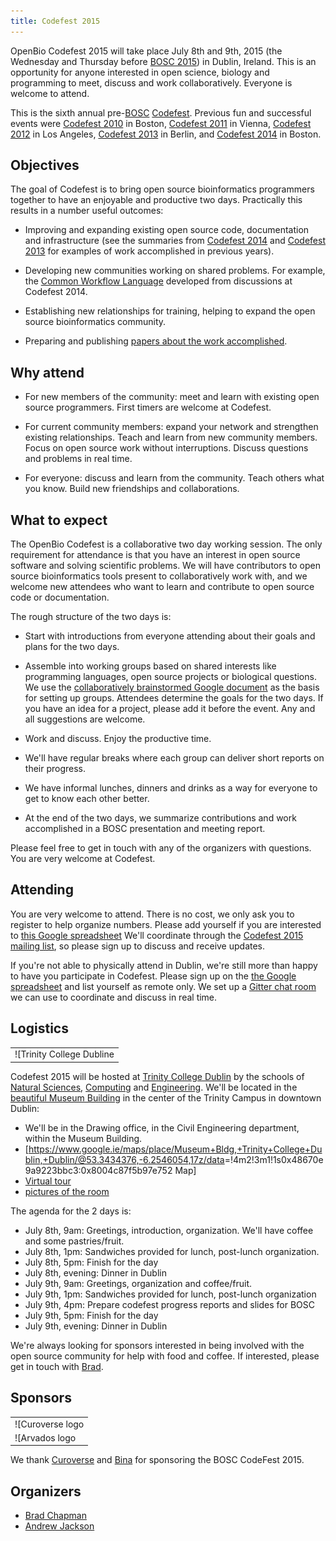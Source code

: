 ```yaml
---
title: Codefest 2015
---
```


OpenBio Codefest 2015 will take place July 8th and 9th, 2015 (the
Wednesday and Thursday before [BOSC 2015](BOSC_2015 "wikilink")) in
Dublin, Ireland. This is an opportunity for anyone interested in open
science, biology and programming to meet, discuss and work
collaboratively. Everyone is welcome to attend.

This is the sixth annual pre-[BOSC](BOSC "wikilink")
[Codefest](Codefest "wikilink"). Previous fun and successful events were
[Codefest 2010](Codefest_2010 "wikilink") in Boston, [Codefest
2011](Codefest_2011 "wikilink") in Vienna, [Codefest
2012](Codefest_2012 "wikilink") in Los Angeles, [Codefest
2013](Codefest_2013 "wikilink") in Berlin, and [Codefest
2014](Codefest_2014 "wikilink") in Boston.

Objectives
----------

The goal of Codefest is to bring open source bioinformatics programmers
together to have an enjoyable and productive two days. Practically this
results in a number useful outcomes:

-   Improving and expanding existing open source code, documentation and
    infrastructure (see the summaries from [Codefest
    2014](https://docs.google.com/presentation/d/114yvrK0Veasc_ns_rg484j2xxRi1h7wNlU2XKONuUqY/edit)
    and [Codefest
    2013](http://bcb.io/2013/07/18/summary-from-bioinformatics-open-science-codefest-2013-tools-infrastructure-standards-and-visualization/)
    for examples of work accomplished in previous years).

<!-- -->

-   Developing new communities working on shared problems. For example,
    the [Common Workflow
    Language](https://groups.google.com/forum/#!forum/common-workflow-language)
    developed from discussions at Codefest 2014.

<!-- -->

-   Establishing new relationships for training, helping to expand the
    open source bioinformatics community.

<!-- -->

-   Preparing and publishing [papers about the work
    accomplished](http://www.biomedcentral.com/1471-2105/15/S14/S7).

Why attend
----------

-   For new members of the community: meet and learn with existing open
    source programmers. First timers are welcome at Codefest.

<!-- -->

-   For current community members: expand your network and strengthen
    existing relationships. Teach and learn from new community members.
    Focus on open source work without interruptions. Discuss questions
    and problems in real time.

<!-- -->

-   For everyone: discuss and learn from the community. Teach others
    what you know. Build new friendships and collaborations.

What to expect
--------------

The OpenBio Codefest is a collaborative two day working session. The
only requirement for attendance is that you have an interest in open
source software and solving scientific problems. We will have
contributors to open source bioinformatics tools present to
collaboratively work with, and we welcome new attendees who want to
learn and contribute to open source code or documentation.

The rough structure of the two days is:

-   Start with introductions from everyone attending about their goals
    and plans for the two days.

<!-- -->

-   Assemble into working groups based on shared interests like
    programming languages, open source projects or biological questions.
    We use the [collaboratively brainstormed Google
    document](https://docs.google.com/document/d/1BJ_l4LG_RiCukJaDSkK4-_apr2nBtFr4gUYQHo1HeVQ/edit)
    as the basis for setting up groups. Attendees determine the goals
    for the two days. If you have an idea for a project, please add it
    before the event. Any and all suggestions are welcome.

<!-- -->

-   Work and discuss. Enjoy the productive time.

<!-- -->

-   We'll have regular breaks where each group can deliver short reports
    on their progress.

<!-- -->

-   We have informal lunches, dinners and drinks as a way for everyone
    to get to know each other better.

<!-- -->

-   At the end of the two days, we summarize contributions and work
    accomplished in a BOSC presentation and meeting report.

Please feel free to get in touch with any of the organizers with
questions. You are very welcome at Codefest.

Attending
---------

You are very welcome to attend. There is no cost, we only ask you to
register to help organize numbers. Please add yourself if you are
interested to [this Google
spreadsheet](https://docs.google.com/spreadsheets/d/1STl3x-KcInCxpGBgBHDz2C_LvrudXDe1X9d68NpH0Tk/edit?usp=sharing)
We'll coordinate through the [Codefest 2015 mailing
list](https://groups.google.com/forum/?fromgroups#!forum/openbio-codefest-2015),
so please sign up to discuss and receive updates.

If you're not able to physically attend in Dublin, we're still more than
happy to have you participate in Codefest. Please sign up on the [the
Google
spreadsheet](https://docs.google.com/spreadsheets/d/1STl3x-KcInCxpGBgBHDz2C_LvrudXDe1X9d68NpH0Tk/edit?usp=sharing)
and list yourself as remote only. We set up a [Gitter chat
room](https://gitter.im/chapmanb/obf-codefest) we can use to coordinate
and discuss in real time.

Logistics
---------

|                                                                                                                        |
|------------------------------------------------------------------------------------------------------------------------|
| ![Trinity College Dubline|link=<http://www.tcd.ie/>](TCDTrimmed.png "Trinity College Dubline|link=http://www.tcd.ie/") |

Codefest 2015 will be hosted at [Trinity College
Dublin](http://www.tcd.ie/) by the schools of [Natural
Sciences](http://naturalscience.tcd.ie/),
[Computing](https://www.scss.tcd.ie/) and
[Engineering](http://www.tcd.ie/Engineering/). We'll be located in the
[beautiful Museum
Building](https://www.google.ie/search?q=museum+building+tcd&safe=off&espv=2&biw=1280&bih=963&tbm=isch&tbo=u&source=univ&sa=X&ei=hTeJVduLKeip7AbF55PQBA&ved=0CD4QsAQ)
in the center of the Trinity Campus in downtown Dublin:

-   We'll be in the Drawing office, in the Civil Engineering department,
    within the Museum Building.
-   \[<https://www.google.ie/maps/place/Museum+Bldg,+Trinity+College+Dublin,+Dublin/@53.3434376,-6.2546054,17z/data>=!4m2!3m1!1s0x48670e9a9223bbc3:0x8004c87f5b97e752
    Map\]
-   [Virtual tour](http://www.tcd.ie/virtualtour/civilengineering/)
-   [pictures of the
    room](https://drive.google.com/folderview?id=0Bwxg-o4ZmoZ4eUJaLVZpc0N3Zjg&usp=sharing)

The agenda for the 2 days is:

-   July 8th, 9am: Greetings, introduction, organization. We'll have
    coffee and some pastries/fruit.
-   July 8th, 1pm: Sandwiches provided for lunch,
    post-lunch organization.
-   July 8th, 5pm: Finish for the day
-   July 8th, evening: Dinner in Dublin
-   July 9th, 9am: Greetings, organization and coffee/fruit.
-   July 9th, 1pm: Sandwiches provided for lunch, post-lunch
    organization
-   July 9th, 4pm: Prepare codefest progress reports and slides for BOSC
-   July 9th, 5pm: Finish for the day
-   July 9th, evening: Dinner in Dublin

We're always looking for sponsors interested in being involved with the
open source community for help with food and coffee. If interested,
please get in touch with [Brad](https://github.com/chapmanb).

Sponsors
--------

|                                                                                                              |
|--------------------------------------------------------------------------------------------------------------|
| ![Curoverse logo|link=<http://curoverse.com>](Curoverse_logo.png "Curoverse logo|link=http://curoverse.com") |
| ![Arvados logo|link=<http://arvados.org>]( Arvados.png "Arvados logo|link=http://arvados.org")               |

We thank [Curoverse](http://curoverse.com) and
[Bina](http://www.bina.org) for sponsoring the BOSC CodeFest 2015.

Organizers
----------

-   [Brad Chapman](http://bcb.io/)
-   [Andrew
    Jackson](http://www.tcd.ie/Zoology/research/research/theoretical/andrewjackson.php)

